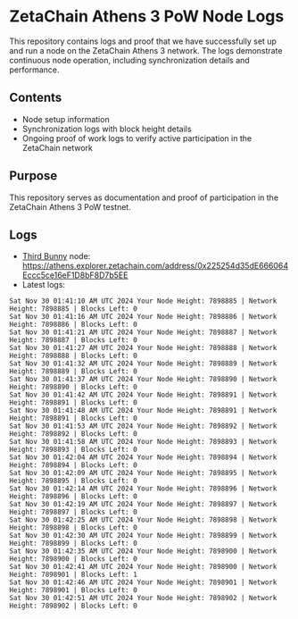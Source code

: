 # ZetaChain Athens 3 PoW Node Logs
This repository contains logs and proof that we have successfully set up and run a node on the ZetaChain Athens 3 network. The logs demonstrate continuous node operation, including synchronization details and performance.

## Contents
- Node setup information
- Synchronization logs with block height details
- Ongoing proof of work logs to verify active participation in the ZetaChain network

## Purpose
This repository serves as documentation and proof of participation in the ZetaChain Athens 3 PoW testnet.

## Logs

- [Third Bunny](https://thirdbunny.xyz/) node: https://athens.explorer.zetachain.com/address/0x225254d35dE666064Eccc5ce16eF1D8bF8D7b5EE
- Latest logs:
```
Sat Nov 30 01:41:10 AM UTC 2024 Your Node Height: 7898885 | Network Height: 7898885 | Blocks Left: 0
Sat Nov 30 01:41:16 AM UTC 2024 Your Node Height: 7898886 | Network Height: 7898886 | Blocks Left: 0
Sat Nov 30 01:41:21 AM UTC 2024 Your Node Height: 7898887 | Network Height: 7898887 | Blocks Left: 0
Sat Nov 30 01:41:27 AM UTC 2024 Your Node Height: 7898888 | Network Height: 7898888 | Blocks Left: 0
Sat Nov 30 01:41:32 AM UTC 2024 Your Node Height: 7898889 | Network Height: 7898889 | Blocks Left: 0
Sat Nov 30 01:41:37 AM UTC 2024 Your Node Height: 7898890 | Network Height: 7898890 | Blocks Left: 0
Sat Nov 30 01:41:42 AM UTC 2024 Your Node Height: 7898891 | Network Height: 7898891 | Blocks Left: 0
Sat Nov 30 01:41:48 AM UTC 2024 Your Node Height: 7898891 | Network Height: 7898891 | Blocks Left: 0
Sat Nov 30 01:41:53 AM UTC 2024 Your Node Height: 7898892 | Network Height: 7898892 | Blocks Left: 0
Sat Nov 30 01:41:58 AM UTC 2024 Your Node Height: 7898893 | Network Height: 7898893 | Blocks Left: 0
Sat Nov 30 01:42:04 AM UTC 2024 Your Node Height: 7898894 | Network Height: 7898894 | Blocks Left: 0
Sat Nov 30 01:42:09 AM UTC 2024 Your Node Height: 7898895 | Network Height: 7898895 | Blocks Left: 0
Sat Nov 30 01:42:14 AM UTC 2024 Your Node Height: 7898896 | Network Height: 7898896 | Blocks Left: 0
Sat Nov 30 01:42:19 AM UTC 2024 Your Node Height: 7898897 | Network Height: 7898897 | Blocks Left: 0
Sat Nov 30 01:42:25 AM UTC 2024 Your Node Height: 7898898 | Network Height: 7898898 | Blocks Left: 0
Sat Nov 30 01:42:30 AM UTC 2024 Your Node Height: 7898899 | Network Height: 7898899 | Blocks Left: 0
Sat Nov 30 01:42:35 AM UTC 2024 Your Node Height: 7898900 | Network Height: 7898900 | Blocks Left: 0
Sat Nov 30 01:42:41 AM UTC 2024 Your Node Height: 7898900 | Network Height: 7898901 | Blocks Left: 1
Sat Nov 30 01:42:46 AM UTC 2024 Your Node Height: 7898901 | Network Height: 7898901 | Blocks Left: 0
Sat Nov 30 01:42:51 AM UTC 2024 Your Node Height: 7898902 | Network Height: 7898902 | Blocks Left: 0
```
